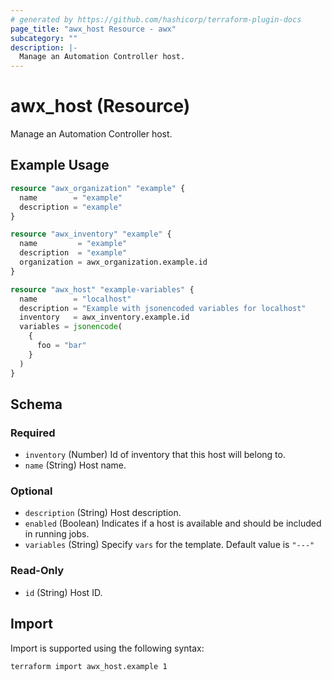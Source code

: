 ```yaml
---
# generated by https://github.com/hashicorp/terraform-plugin-docs
page_title: "awx_host Resource - awx"
subcategory: ""
description: |-
  Manage an Automation Controller host.
---
```


# awx_host (Resource)

Manage an Automation Controller host.

## Example Usage

```terraform
resource "awx_organization" "example" {
  name        = "example"
  description = "example"
}

resource "awx_inventory" "example" {
  name         = "example"
  description  = "example"
  organization = awx_organization.example.id
}

resource "awx_host" "example-variables" {
  name        = "localhost"
  description = "Example with jsonencoded variables for localhost"
  inventory   = awx_inventory.example.id
  variables = jsonencode(
    {
      foo = "bar"
    }
  )
}
```

<!-- schema generated by tfplugindocs -->
## Schema

### Required

- `inventory` (Number) Id of inventory that this host will belong to.
- `name` (String) Host name.

### Optional

- `description` (String) Host description.
- `enabled` (Boolean) Indicates if a host is available and should be included in running jobs.
- `variables` (String) Specify `vars` for the template. Default value is `"---"`

### Read-Only

- `id` (String) Host ID.

## Import

Import is supported using the following syntax:

```shell
terraform import awx_host.example 1
```
